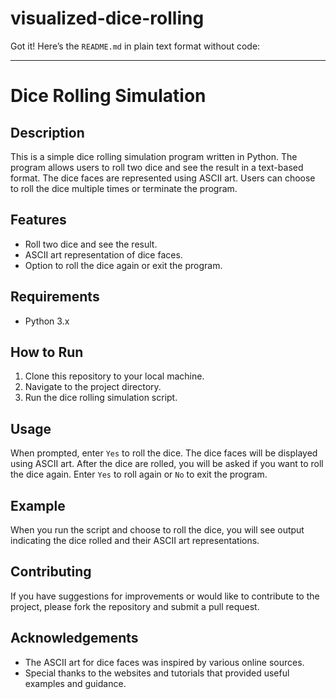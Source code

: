 # visualized-dice-rolling

Got it! Here’s the `README.md` in plain text format without code:

---

# Dice Rolling Simulation

## Description

This is a simple dice rolling simulation program written in Python. The program allows users to roll two dice and see the result in a text-based format. The dice faces are represented using ASCII art. Users can choose to roll the dice multiple times or terminate the program.

## Features

- Roll two dice and see the result.
- ASCII art representation of dice faces.
- Option to roll the dice again or exit the program.

## Requirements

- Python 3.x

## How to Run

1. Clone this repository to your local machine.
2. Navigate to the project directory.
3. Run the dice rolling simulation script.

## Usage

When prompted, enter `Yes` to roll the dice. The dice faces will be displayed using ASCII art. After the dice are rolled, you will be asked if you want to roll the dice again. Enter `Yes` to roll again or `No` to exit the program.

## Example

When you run the script and choose to roll the dice, you will see output indicating the dice rolled and their ASCII art representations.

## Contributing

If you have suggestions for improvements or would like to contribute to the project, please fork the repository and submit a pull request.

## Acknowledgements

- The ASCII art for dice faces was inspired by various online sources.
- Special thanks to the websites and tutorials that provided useful examples and guidance.

